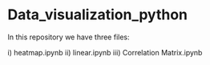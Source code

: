 # Data_visualization_python

In this repository we have three files:

i) heatmap.ipynb
ii) linear.ipynb
iii) Correlation Matrix.ipynb
